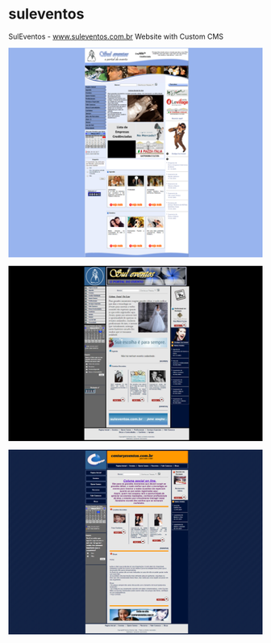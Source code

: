 # suleventos
SulEventos - www.suleventos.com.br Website with Custom CMS

![SulEventos](/screenshots/-%20%20Sul%20Eventos%20%20%20%20O%20Portal%20de%20Eventos%20de%20Joinville%20Santa%20Catarina.png)

![SulEventos](/screenshots/-%20%20Sul%20Eventos%20%20%20.%20O%20Portal%20de%20Eventos%20de%20Joinville%20Santa%20Catarina.png)

![SulEventos](/screenshots/centuryeventos.com.br%20(1).png)
